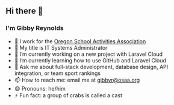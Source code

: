 ## Hi there 👋

### I'm Gibby Reynolds

- 🏢 I work for the [Oregon School Activities Association](https://www.osaa.org)
- 🪪 My title is IT Systems Administrator
- 🔭 I’m currently working on a new project with Laravel Cloud
- 🌱 I’m currently learning how to use GitHub and Laravel Cloud
- 💬 Ask me about full-stack development, database design, API integration, or team sport rankings
- 📫 How to reach me: email me at gibbyr@osaa.org
- 😄 Pronouns: he/him
- ⚡ Fun fact: a group of crabs is called a cast
